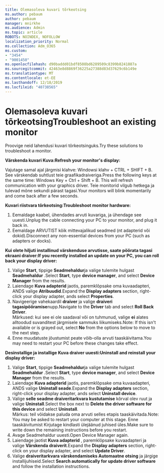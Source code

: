 ```yaml
---
title: Olemasoleva kuvari tõrkeotsing
ms.author: pebaum
author: pebaum
manager: mnirkhe
ms.audience: Admin
ms.topic: article
ROBOTS: NOINDEX, NOFOLLOW
localization_priority: Normal
ms.collection: Adm_O365
ms.custom:
- "3454"
- "9001450"
ms.openlocfilehash: d90baddd01bdf8508bd6289509c8399b8241887a
ms.sourcegitcommit: 42463e8d8869f36225a27388d83d37629c6b149e
ms.translationtype: MT
ms.contentlocale: et-EE
ms.lasthandoff: 12/18/2019
ms.locfileid: "40738565"
---
```

# <a name="troubleshoot-an-existing-monitor"></a><span data-ttu-id="95919-102">Olemasoleva kuvari tõrkeotsing</span><span class="sxs-lookup"><span data-stu-id="95919-102">Troubleshoot an existing monitor</span></span>

<span data-ttu-id="95919-103">Proovige neid lahendusi kuvari tõrkeotsinguks.</span><span class="sxs-lookup"><span data-stu-id="95919-103">Try these solutions to troubleshoot a monitor.</span></span> 

<span data-ttu-id="95919-104">**Värskenda kuvari Kuva:**</span><span class="sxs-lookup"><span data-stu-id="95919-104">**Refresh your monitor's display:**</span></span>

<span data-ttu-id="95919-105">Vajutage samal ajal järgmisi klahve: Windowsi klahv + CTRL + SHIFT + B. See värskendab suhtlust teie graafikadraiveriga.</span><span class="sxs-lookup"><span data-stu-id="95919-105">Press the following keys at the same time: Windows Key  + Ctrl + Shift + B. This will refresh communication with your graphics driver.</span></span> <span data-ttu-id="95919-106">Teie monitorid vilgub hetkega ja tulevad mõne sekundi pärast tagasi.</span><span class="sxs-lookup"><span data-stu-id="95919-106">Your monitors will blink momentarily and come back after a few seconds.</span></span>

<span data-ttu-id="95919-107">**Kuvari riistvara tõrkeotsing:**</span><span class="sxs-lookup"><span data-stu-id="95919-107">**Troubleshoot monitor hardware:**</span></span>

1. <span data-ttu-id="95919-108">Eemaldage kaabel, ühendades arvuti kuvariga, ja ühendage see uuesti.</span><span class="sxs-lookup"><span data-stu-id="95919-108">Unplug the cable connecting your PC to your monitor, and plug it back in.</span></span>
2. <span data-ttu-id="95919-109">Eemaldage ARVUTIST kõik mittevajalikud seadmed (nt adapterid või dokid).</span><span class="sxs-lookup"><span data-stu-id="95919-109">Disconnect any non-essential devices from your PC (such as adapters or docks).</span></span>

<span data-ttu-id="95919-110">**Kui olete hiljuti installinud värskenduse arvutisse, saate pöörata tagasi ekraani draiver:**</span><span class="sxs-lookup"><span data-stu-id="95919-110">**If you recently installed an update on your PC, you can roll back your display driver:**</span></span>

1. <span data-ttu-id="95919-111">Valige **Start**, tippige **Seadmehaldur**ja valige tulemite hulgast **Seadmehaldur** .</span><span class="sxs-lookup"><span data-stu-id="95919-111">Select **Start**, type **device manager**, and select **Device Manager** from the results.</span></span>
2. <span data-ttu-id="95919-112">Laiendage **Kuva adapterid** jaotis, paremklõpsake oma kuvaadapteri, ANDS valige **Atribuudid**.</span><span class="sxs-lookup"><span data-stu-id="95919-112">Expand the **Display adapters** section, right-click your display adapter, ands select **Properties**.</span></span>
3. <span data-ttu-id="95919-113">Navigeerige vahekaardil **draiver** ja valige **draiveri tagasipööramise**nupp.</span><span class="sxs-lookup"><span data-stu-id="95919-113">Navigate to the **Driver** tab and select **Roll Back Driver**.</span></span> <br>
<span data-ttu-id="95919-114">Märkused: kui see ei ole saadaval või on tuhmunud, valige **ei** alates alltoodud suvanditest järgmisele sammuks liikumiseks.</span><span class="sxs-lookup"><span data-stu-id="95919-114">Note: If this isn't available or is grayed out, select **No** from the options below to move to the next step.</span></span>
4. <span data-ttu-id="95919-115">Enne muudatuste jõustumist peate võib-olla arvuti taaskäivitama.</span><span class="sxs-lookup"><span data-stu-id="95919-115">You may need to restart your PC before these changes take effect.</span></span>

<span data-ttu-id="95919-116">**Desinstallige ja installige Kuva draiver uuesti:**</span><span class="sxs-lookup"><span data-stu-id="95919-116">**Uninstall and reinstall your display driver:**</span></span>

1. <span data-ttu-id="95919-117">Valige **Start**, tippige **Seadmehaldur**ja valige tulemite hulgast **Seadmehaldur** .</span><span class="sxs-lookup"><span data-stu-id="95919-117">Select **Start**, type **device manager**, and select **Device Manager** from the results.</span></span>
2. <span data-ttu-id="95919-118">Laiendage **Kuva adapterid** jaotis, paremklõpsake oma kuvaadapteri, ANDS valige **Uninstall seade**.</span><span class="sxs-lookup"><span data-stu-id="95919-118">Expand the **Display adapters** section, right-click your display adapter, ands select **Uninstall device**.</span></span> 
3. <span data-ttu-id="95919-119">Valige **selle seadme draiveritarkvara kustutamise** kõrval olev ruut ja valige **Uninstall**.</span><span class="sxs-lookup"><span data-stu-id="95919-119">Select the box next to **Delete the driver software for this device** and select **Uninstall**.</span></span><br>
<span data-ttu-id="95919-120">Märkus: teil võidakse paluda oma arvuti selles etapis taaskäivitada.</span><span class="sxs-lookup"><span data-stu-id="95919-120">Note: You may be asked to restart your computer at this stage.</span></span> <span data-ttu-id="95919-121">Enne taaskäivitumist Kirjutage kindlasti ülejäänud juhised üles.</span><span class="sxs-lookup"><span data-stu-id="95919-121">Make sure to write down the remaining instructions before you restart.</span></span>
4. <span data-ttu-id="95919-122">Avage Seadmehaldur uuesti.</span><span class="sxs-lookup"><span data-stu-id="95919-122">Open Device Manager again.</span></span>
5. <span data-ttu-id="95919-123">Laiendage jaotist **Kuva adapterid** , paremklõpsake kuvaadapteri ja valige **Värskenda draiverit**.</span><span class="sxs-lookup"><span data-stu-id="95919-123">Expand the **Display adapters** section, right-click on your display adapter, and select **Update Driver**.</span></span>
6. <span data-ttu-id="95919-124">Valige **draiveritarkvara värskendamiseks Automaatne otsing** ja järgige installijuhiseid.</span><span class="sxs-lookup"><span data-stu-id="95919-124">Select **Search automatically for update driver software** and follow the installation instructions.</span></span>